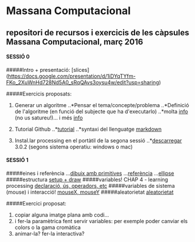 # Massana Computacional
repositori de recursos i exercicis de les càpsules Massana Computacional, març 2016
---

#### SESSIÓ 0
#####Intro + presentació:
[slices] (https://docs.google.com/presentation/d/1iDYqTYfm-FKo_2XuWnHd728Nd5A0_sRqQAvs3oysu4w/edit?usp=sharing)

#####Exercicis proposats:
1. Generar un algoritme
..*Pensar el tema/concepte/problema
..*Definició de l'algoritme (en funció del subjecte que ha d'executarlo)
..*molta [info](https://ca.wikipedia.org/wiki/Algorisme) (no us satureu!)... i més [info](https://ca.wikipedia.org/wiki/Algorisme_gen%C3%A8tic)

2. Tutorial Github
..*[tutorial](https://guides.github.com/activities/hello-world/)
..*syntaxi del llenguatge [markdown](https://github.com/adam-p/markdown-here/wiki/Markdown-Cheatsheet)

3. Instal.lar processing en el portàtil de la segona sessió
..*[descarregar](https://processing.org/download/?processing) 3.0.2 (segons sistema operatiu: windows o mac)

#### SESSIÓ 1
#####eines i referència
...[dibuix amb primitives](http://learningprocessing.com/examples/chp01/example-01-05-zoog)
...[referència](https://processing.org/reference/)
...[ellipse](https://processing.org/reference/ellipse_.html)
#####estructura
[setup + draw](http://learningprocessing.com/examples/chp03/example-03-01-setupdraw)
#####variables!
CHAP 4 - learning processing
[declaració, ús, operadors, etc](http://learningprocessing.com/examples/chp04/example-04-01-declaringvars)
#####variables de sistema (mouse) i interacció!
[mouseX, mouseY](http://learningprocessing.com/examples/chp03/example-03-04-continuousline)
#####aleatorietat
[aleatorietat](http://learningprocessing.com/examples/chp04/example-04-07-randompainting)

#####Exercici proposat:
1. copiar alguna imatge plana amb codi...
2. i fer-la paramètrica fent servir variables: per exemple poder canviar els colors o la gama cromàtica
3. animar-la? fer-la interactiva?
